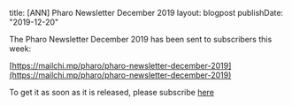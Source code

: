 title: [ANN] Pharo Newsletter December 2019layout: blogpostpublishDate: "2019-12-20"The Pharo Newsletter December 2019 has been sent to subscribers this week:[https://mailchi.mp/pharo/pharo-newsletter-december-2019](https://mailchi.mp/pharo/pharo-newsletter-december-2019)To get it as soon as it is released, please subscribe [here](http://eepurl.com/bykqWn)